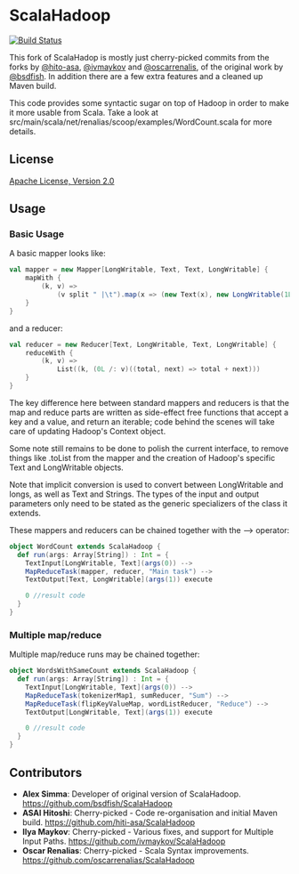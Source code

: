 # ScalaHadoop

[![Build Status](https://travis-ci.org/adamretter/ScalaHadoop.png?branch=master)](https://travis-ci.org/adamretter/ScalaHadoop)

This fork of ScalaHadop is mostly just cherry-picked commits from the forks by [@hito-asa](https://github.com/hiti-asa/ScalaHadoop), [@ivmaykov](https://github.com/ivmaykov/ScalaHadoop) and [@oscarrenalis](https://github.com/oscarrenalias/ScalaHadoop), of the original work by [@bsdfish](https://github.com/bsdfish/ScalaHadoop). In addition there are a few extra features and a cleaned up Maven build.

This code provides some syntactic sugar on top of Hadoop in order to make
it more usable from Scala.  Take a look at src/main/scala/net/renalias/scoop/examples/WordCount.scala for more
details.

## License
[Apache License, Version 2.0](http://opensource.org/licenses/Apache-2.0)

## Usage
### Basic Usage
A basic mapper looks like:

```scala
val mapper = new Mapper[LongWritable, Text, Text, LongWritable] {
    mapWith {
        (k, v) =>
            (v split " |\t").map(x => (new Text(x), new LongWritable(1L))).toList
    }
}
```

and a reducer:

```scala
val reducer = new Reducer[Text, LongWritable, Text, LongWritable] {
    reduceWith {
        (k, v) =>
            List((k, (0L /: v)((total, next) => total + next)))
    }
}
```

The key difference here between standard mappers and reducers is that the map and reduce parts are written as side-effect
free functions that accept a key and a value, and return an iterable; code behind the scenes will take care of
updating Hadoop's Context object.

Some note still remains to be done to polish the current interface, to remove things like .toList from the mapper and
the creation of Hadoop's specific Text and LongWritable objects.

Note that implicit conversion is used to convert between LongWritable and longs, as well as Text
and Strings.  The types of the input and output parameters only need to be stated as the
generic specializers of the class it extends.

These mappers and reducers can be chained together with the --> operator:

```scala
object WordCount extends ScalaHadoop {
  def run(args: Array[String]) : Int = {
    TextInput[LongWritable, Text](args(0)) -->
    MapReduceTask(mapper, reducer, "Main task") -->
    TextOutput[Text, LongWritable](args(1)) execute

    0 //result code
  }
}
```

### Multiple map/reduce
Multiple map/reduce runs may be chained together:

```scala
object WordsWithSameCount extends ScalaHadoop {
  def run(args: Array[String]) : Int = {
    TextInput[LongWritable, Text](args(0)) -->
    MapReduceTask(tokenizerMap1, sumReducer, "Sum") -->
    MapReduceTask(flipKeyValueMap, wordListReducer, "Reduce") -->
    TextOutput[LongWritable, Text](args(1)) execute

    0 //result code
  }
}
```

## Contributors
- **Alex Simma**: Developer of original version of ScalaHadoop. https://github.com/bsdfish/ScalaHadoop
- **ASAI Hitoshi**: Cherry-picked - Code re-organisation and initial Maven build. https://github.com/hiti-asa/ScalaHadoop
- **Ilya Maykov**: Cherry-picked - Various fixes, and support for Multiple Input Paths. https://github.com/ivmaykov/ScalaHadoop
- **Oscar Renalias**: Cherry-picked - Scala Syntax improvements. https://github.com/oscarrenalias/ScalaHadoop

